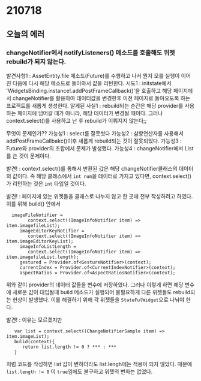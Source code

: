 # 210718
## 오늘의 에러
### changeNotifier에서 notifyListeners() 메소드를 호출해도 위젯 rebuild가 되지 않는다.
발견사항1 : AssetEntity.file 메소드(Future)를 수행하고 나서 뭔지 모를 실행이 이어진 다음에 다시 해당 메소드로 돌아와서 값을 리턴한다.
시도1 : initstate에서 'WidgetsBinding.instance!.addPostFrameCallback()'을 호출하고 해당 페이지에서 changeNotifier를 활용하여 데이터값을 변경한후
이전 페이지로 돌아오도록 하는 프로젝트를 새롭게 생성한다.
알게된 사실1 : rebuild되는 순간은 해당 provider를 사용하는 페이지에 넘어갈 때가 아니라, 해당 데이터가 변경될 때이다.
그러나 context.select()를 사용하고 난 후 rebuild가 이뤄지지 않는다;;

무엇이 문제인가??
   가능성1 : select를 잘못썻다
   가능성2 : 삼항연산자를 사용해서 addPostFrameCallbakc()이후 새롭게 rebuild되는 것이 잘못되었다.
   가능성3 : Future와 provider의 조합에서 문제가 발생했다.
   가능성4 : changeNotifier에서 List를 쓴 것이 문제이다.

   발견! : context.select()를 통해서 반환된 값은 해당 changeNotifier클래스의 데이터의 값이다. 즉 해당 클래스에서 `int num`을 데이터로 가지고 있다면,
   context.select()가 리턴하는 것은 `int` 타입일 것이다.
   
   발견! : 페이지에 있는 위젯들을 클래스로 나누지 않고 한 곳에 전부 작성하려고 하였다. 이를 위해 build() 안에서 
   
      imageFileNotifier =
            context.select((ImageInfoNotifier item) => item.imagefileList);
         imageEditorKeyNotifier =
            context.select((ImageInfoNotifier item) => item.imageEditorKeyList);
         imageInfoListLength =
            context.select((ImageInfoNotifier item) => item.imagefileList.length);
         gestured = Provider.of<GestureNotifier>(context);
         currentIndex = Provider.of<CurrentIndexNotifier>(context);
         aspectRatios = Provider.of<AspectRatiosNotifier>(context);
   위와 같이 provider의 데이터 값들을 변수에 저장하였다. 그러나 이렇게 하면 해당 변수에 새로운 값이 대입될때 build 메소드가 실행되어
   불필요하게 다른 위젯들도 rebuild되는 현상이 발생했다.
   이를 해결하기 위해 각 위젯들을 `StateFulWidget`으로 나눠야 한다.
   
   발견! : 이유는 모르겠지만
   
       var list = context.select((ChangeNotifierSample item) => item.imageList);
       bulid(context){
          return list.length != 0 ? *** : ***
       }
       
   처럼 코드를 작성하면 list 값이 변하더라도 list.lengh에는 적용이 되지 않았다. 때문에 `list.length != 0` 이 `true`임에도 불구하고
   위젯의 변화는 없었다.
